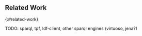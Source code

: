 ## Related Work
{:#related-work}

TODO: sparql, tpf, ldf-client, other sparql engines (virtuoso, jena?)
